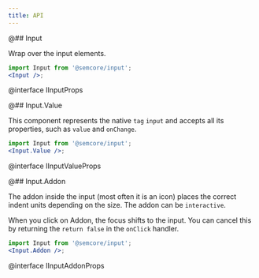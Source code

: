 ```yaml
---
title: API
---
```


@## Input

Wrap over the input elements.

```jsx
import Input from '@semcore/input';
<Input />;
```

@interface IInputProps

@## Input.Value

This component represents the native `tag` `input` and accepts all its properties, such as `value` and `onChange`.

```jsx
import Input from '@semcore/input';
<Input.Value />;
```

@interface IInputValueProps

@## Input.Addon

The addon inside the input (most often it is an icon) places the correct indent units depending on the size. The addon can be `interactive`.

When you click on Addon, the focus shifts to the input. You can cancel this by returning the `return false` in the `onClick` handler.

```jsx
import Input from '@semcore/input';
<Input.Addon />;
```

@interface IInputAddonProps
